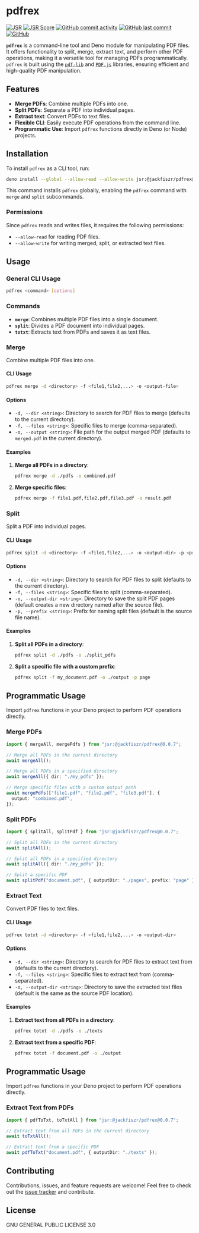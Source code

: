 # pdfrex

[![JSR](https://jsr.io/badges/@jackfiszr/pdfrex)](https://jsr.io/@jackfiszr/pdfrex)
[![JSR Score](https://jsr.io/badges/@jackfiszr/pdfrex/score)](https://jsr.io/@jackfiszr/pdfrex)
[![GitHub commit activity](https://img.shields.io/github/commit-activity/m/jackfiszr/pdfrex)](https://github.com/jackfiszr/pdfrex/pulse)
[![GitHub last commit](https://img.shields.io/github/last-commit/jackfiszr/pdfrex)](https://github.com/jackfiszr/pdfrex/commits/main)
[![GitHub](https://img.shields.io/github/license/jackfiszr/pdfrex)](https://github.com/jackfiszr/pdfrex/blob/main/LICENSE)

**`pdfrex`** is a command-line tool and Deno module for manipulating PDF files.
It offers functionality to split, merge, extract text, and perform other PDF
operations, making it a versatile tool for managing PDFs programmatically.
`pdfrex` is built using the [`pdf-lib`](https://pdf-lib.js.org/) and
[`PDF.js`](https://mozilla.github.io/pdf.js/) libraries, ensuring efficient and
high-quality PDF manipulation.

## Features

- **Merge PDFs**: Combine multiple PDFs into one.
- **Split PDFs**: Separate a PDF into individual pages.
- **Extract text**: Convert PDFs to text files.
- **Flexible CLI**: Easily execute PDF operations from the command line.
- **Programmatic Use**: Import `pdfrex` functions directly in Deno (or Node)
  projects.

## Installation

To install `pdfrex` as a CLI tool, run:

```bash
deno install --global --allow-read --allow-write jsr:@jackfiszr/pdfrex@0.0.7
```

This command installs `pdfrex` globally, enabling the `pdfrex` command with
`merge` and `split` subcommands.

### Permissions

Since `pdfrex` reads and writes files, it requires the following permissions:

- `--allow-read` for reading PDF files.
- `--allow-write` for writing merged, split, or extracted text files.

## Usage

### General CLI Usage

```bash
pdfrex <command> [options]
```

### Commands

- **`merge`**: Combines multiple PDF files into a single document.
- **`split`**: Divides a PDF document into individual pages.
- **`totxt`**: Extracts text from PDFs and saves it as text files.

### Merge

Combine multiple PDF files into one.

#### CLI Usage

```bash
pdfrex merge -d <directory> -f <file1,file2,...> -o <output-file>
```

#### Options

- `-d, --dir <string>`: Directory to search for PDF files to merge (defaults to
  the current directory).
- `-f, --files <string>`: Specific files to merge (comma-separated).
- `-o, --output <string>`: File path for the output merged PDF (defaults to
  `merged.pdf` in the current directory).

#### Examples

1. **Merge all PDFs in a directory**:

   ```bash
   pdfrex merge -d ./pdfs -o combined.pdf
   ```

2. **Merge specific files**:

   ```bash
   pdfrex merge -f file1.pdf,file2.pdf,file3.pdf -o result.pdf
   ```

### Split

Split a PDF into individual pages.

#### CLI Usage

```bash
pdfrex split -d <directory> -f <file1,file2,...> -o <output-dir> -p <prefix>
```

#### Options

- `-d, --dir <string>`: Directory to search for PDF files to split (defaults to
  the current directory).
- `-f, --files <string>`: Specific files to split (comma-separated).
- `-o, --output-dir <string>`: Directory to save the split PDF pages (default
  creates a new directory named after the source file).
- `-p, --prefix <string>`: Prefix for naming split files (default is the source
  file name).

#### Examples

1. **Split all PDFs in a directory**:

   ```bash
   pdfrex split -d ./pdfs -o ./split_pdfs
   ```

2. **Split a specific file with a custom prefix**:

   ```bash
   pdfrex split -f my_document.pdf -o ./output -p page
   ```

## Programmatic Usage

Import `pdfrex` functions in your Deno project to perform PDF operations
directly.

### Merge PDFs

```typescript
import { mergeAll, mergePdfs } from "jsr:@jackfiszr/pdfrex@0.0.7";

// Merge all PDFs in the current directory
await mergeAll();

// Merge all PDFs in a specified directory
await mergeAll({ dir: "./my_pdfs" });

// Merge specific files with a custom output path
await mergePdfs(["file1.pdf", "file2.pdf", "file3.pdf"], {
  output: "combined.pdf",
});
```

### Split PDFs

```typescript
import { splitAll, splitPdf } from "jsr:@jackfiszr/pdfrex@0.0.7";

// Split all PDFs in the current directory
await splitAll();

// Split all PDFs in a specified directory
await splitAll({ dir: "./my_pdfs" });

// Split a specific PDF
await splitPdf("document.pdf", { outputDir: "./pages", prefix: "page" });
```

### Extract Text

Convert PDF files to text files.

#### CLI Usage

```bash
pdfrex totxt -d <directory> -f <file1,file2,...> -o <output-dir>
```

#### Options

- `-d, --dir <string>`: Directory to search for PDF files to extract text from
  (defaults to the current directory).
- `-f, --files <string>`: Specific files to extract text from (comma-separated).
- `-o, --output-dir <string>`: Directory to save the extracted text files
  (default is the same as the source PDF location).

#### Examples

1. **Extract text from all PDFs in a directory**:

   ```bash
   pdfrex totxt -d ./pdfs -o ./texts
   ```

2. **Extract text from a specific PDF**:

   ```bash
   pdfrex totxt -f document.pdf -o ./output
   ```

## Programmatic Usage

Import `pdfrex` functions in your Deno project to perform PDF operations
directly.

### Extract Text from PDFs

```typescript
import { pdfToTxt, toTxtAll } from "jsr:@jackfiszr/pdfrex@0.0.7";

// Extract text from all PDFs in the current directory
await toTxtAll();

// Extract text from a specific PDF
await pdfToTxt("document.pdf", { outputDir: "./texts" });
```

## Contributing

Contributions, issues, and feature requests are welcome! Feel free to check out
the [issue tracker](https://github.com/jackfiszr/pdfrex/issues) and contribute.

## License

GNU GENERAL PUBLIC LICENSE 3.0
